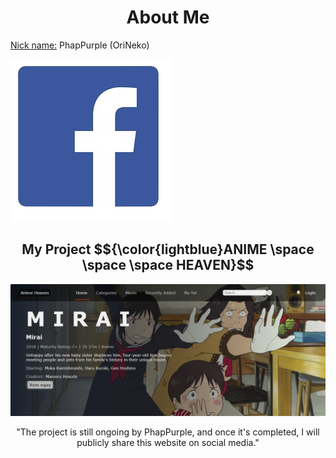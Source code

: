 <h1 align="center">About Me</h1>
<p><ins>Nick name:</ins> PhapPurple (OriNeko)</p>

[![facebook-link]](https://facebook.com/PhapPurple)

<h2 align="center">My Project $${\color{lightblue}ANIME \space \space  \space  HEAVEN}$$</h2>

[![product-screenshot]](https://example.com)

<p align="center">"The project is still ongoing by PhapPurple, and once it's completed, I will publicly share this website on social media."</p>

[product-screenshot]: images/screenshot.png
[facebook-link]: images/fb.png
